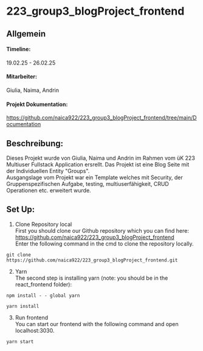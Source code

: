 # 223_group3_blogProject_frontend

## Allgemein

#### Timeline:
19.02.25 - 26.02.25

#### Mitarbeiter:
Giulia, Naima, Andrin

#### Projekt Dokumentation: 
https://github.com/naica922/223_group3_blogProject_frontend/tree/main/Documentation

## Beschreibung:
Dieses Projekt wurde von Giulia, Naima und Andrin im Rahmen vom üK 223 Multiuser Fullstack Application ersrellt. Das Projekt ist eine Blog Seite mit der Individuellen Entity "Groups". <br>
Ausgangslage vom Projekt war ein Template welches mit Security, der Gruppenspezifischen Aufgabe, testing, multiuserfähigkeit, CRUD Operationen etc. erweitert wurde.

## Set Up:
1. Clone Repository local <br>
First you should clone our Github repository which you can find here: https://github.com/naica922/223_group3_blogProject_frontend <br>
Enter the following command in the cmd to clone the repository locally.
```
git clone https://github.com/naica922/223_group3_blogProject_frontend.git
```

2. Yarn <br>
The second step is installing yarn (note: you should be in the react_frontend folder):
```
npm install - - global yarn
```
```
yarn install
```
3. Run frontend <br>
You can start our frontend with the following command and open localhost:3030.
```
yarn start
```


 
